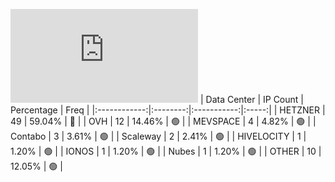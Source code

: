 ![Diagramm](https://github.com/obajay/StateSync-snapshots/blob/main/Projects/Nois/1/README.md)
| Data Center | IP Count | Percentage | Freq |
|:------------:|:--------:|:-----------:|:-----:|
| HETZNER | 49 | 59.04% | 🔴 |
| OVH | 12 | 14.46% | 🟢 |
| MEVSPACE | 4 | 4.82% | 🟢 |
| Contabo | 3 | 3.61% | 🟢 |
| Scaleway | 2 | 2.41% | 🟢 |
| HIVELOCITY | 1 | 1.20% | 🟢 |
| IONOS | 1 | 1.20% | 🟢 |
| Nubes | 1 | 1.20% | 🟢 |
| OTHER | 10 | 12.05% | 🟢 |